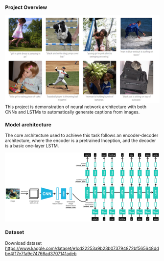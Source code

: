 ###  Project Overview
<img src="https://github.com/m4556/neural_image_captioning/blob/main/img/sample.png" width="600" >
This project is demonstration of  neural network architecture with both CNNs and LSTMs to automatically generate captions from images.

### Model architecture
The core architecture used to achieve this task follows an encoder-decoder architecture, where the encoder is a pretrained Inception, and the decoder is a basic one-layer LSTM.

<img src="https://github.com/m4556/neural_image_captioning/blob/main/img/encoder-decoder.png" width="1200" >


### Dataset
Download dataset https://www.kaggle.com/dataset/e1cd22253a9b23b073794872bf565648ddbe4f17e7fa9e74766ad3707141adeb

